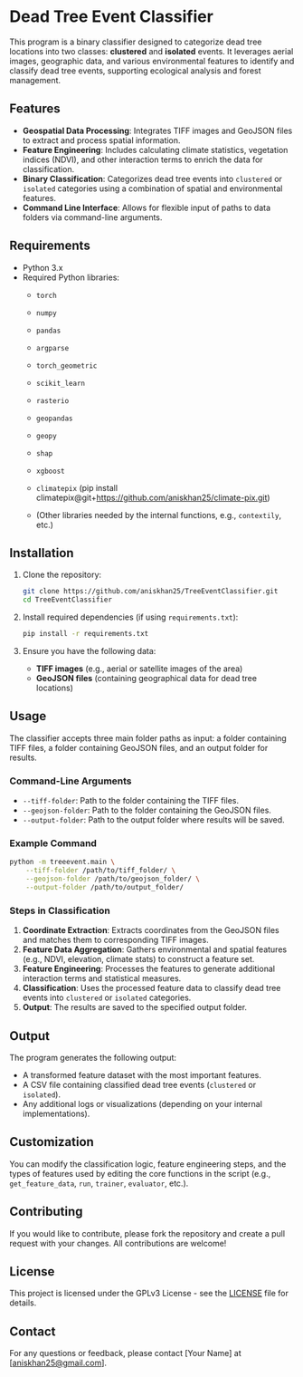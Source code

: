 # Dead Tree Event Classifier

This program is a binary classifier designed to categorize dead tree locations into two classes: **clustered** and **isolated** events. It leverages aerial images, geographic data, and various environmental features to identify and classify dead tree events, supporting ecological analysis and forest management.

## Features

- **Geospatial Data Processing**: Integrates TIFF images and GeoJSON files to extract and process spatial information.
- **Feature Engineering**: Includes calculating climate statistics, vegetation indices (NDVI), and other interaction terms to enrich the data for classification.
- **Binary Classification**: Categorizes dead tree events into `clustered` or `isolated` categories using a combination of spatial and environmental features.
- **Command Line Interface**: Allows for flexible input of paths to data folders via command-line arguments.

## Requirements

- Python 3.x
- Required Python libraries:
  - `torch`
  - `numpy`
  - `pandas`
  - `argparse`
  - `torch_geometric`
  - `scikit_learn`
  - `rasterio`
  - `geopandas`
  - `geopy`
  - `shap`
  - `xgboost`
  - `climatepix` (pip install climatepix@git+https://github.com/aniskhan25/climate-pix.git)

  - (Other libraries needed by the internal functions, e.g., `contextily`, etc.)

## Installation

1. Clone the repository:
    ```bash
    git clone https://github.com/aniskhan25/TreeEventClassifier.git
    cd TreeEventClassifier
    ```

2. Install required dependencies (if using `requirements.txt`):
    ```bash
    pip install -r requirements.txt
    ```

3. Ensure you have the following data:
   - **TIFF images** (e.g., aerial or satellite images of the area)
   - **GeoJSON files** (containing geographical data for dead tree locations)

## Usage

The classifier accepts three main folder paths as input: a folder containing TIFF files, a folder containing GeoJSON files, and an output folder for results.

### Command-Line Arguments

- `--tiff-folder`: Path to the folder containing the TIFF files.
- `--geojson-folder`: Path to the folder containing the GeoJSON files.
- `--output-folder`: Path to the output folder where results will be saved.

### Example Command

```bash
python -m treeevent.main \
    --tiff-folder /path/to/tiff_folder/ \
    --geojson-folder /path/to/geojson_folder/ \
    --output-folder /path/to/output_folder/
```

### Steps in Classification

1. **Coordinate Extraction**: Extracts coordinates from the GeoJSON files and matches them to corresponding TIFF images.
2. **Feature Data Aggregation**: Gathers environmental and spatial features (e.g., NDVI, elevation, climate stats) to construct a feature set.
3. **Feature Engineering**: Processes the features to generate additional interaction terms and statistical measures.
4. **Classification**: Uses the processed feature data to classify dead tree events into `clustered` or `isolated` categories.
5. **Output**: The results are saved to the specified output folder.

## Output

The program generates the following output:
- A transformed feature dataset with the most important features.
- A CSV file containing classified dead tree events (`clustered` or `isolated`).
- Any additional logs or visualizations (depending on your internal implementations).

## Customization

You can modify the classification logic, feature engineering steps, and the types of features used by editing the core functions in the script (e.g., `get_feature_data`, `run`, `trainer`, `evaluator`, etc.).

## Contributing

If you would like to contribute, please fork the repository and create a pull request with your changes. All contributions are welcome!

## License

This project is licensed under the GPLv3 License - see the [LICENSE](LICENSE) file for details.

## Contact

For any questions or feedback, please contact [Your Name] at [aniskhan25@gmail.com].
